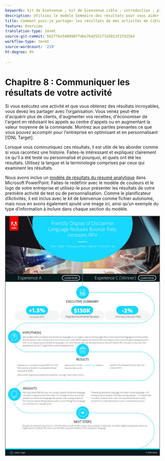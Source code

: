 ```yaml
---
keywords: kit de bienvenue ; kit de bienvenue cible ; introduction ; prise en main
description: Utilisez le modèle Sommaire des résultats pour vous aider à communiquer vos réussites avec vos activités Adobe Target.
title: Comment puis-je partager les résultats de mes activités de Cible avec mon organisation ?
feature: Overview
translation-type: tm+mt
source-git-commit: bb27f6e540998f7dbe7642551f7a5013f2fd25b4
workflow-type: tm+mt
source-wordcount: '219'
ht-degree: 0%

---
```



# Chapitre 8 : Communiquer les résultats de votre activité

Si vous exécutez une activité et que vous obtenez des résultats incroyables, vous devez les partager avec l’organisation. Vous venez peut-être d&#39;acquérir plus de clients, d&#39;augmenter vos recettes, d&#39;économiser de l&#39;argent en réduisant les appels au centre d&#39;appels ou en augmentant la valeur moyenne de la commande. Montrez aux parties prenantes ce que vous pouvez accomplir pour l&#39;entreprise en optimisant et en personnalisant [!DNL Target].

Lorsque vous communiquez ces résultats, il est utile de les aborder comme si vous racontiez une histoire. Faites-le intéressant et expliquez clairement ce qu&#39;il a été testé ou personnalisé et pourquoi, et quels ont été les résultats. Utilisez la langue et la terminologie comprises par ceux qui examinent les résultats.

Nous avons inclus un [modèle de résultats du résumé analytique](/help/assets/executive-summary.zip) dans Microsoft PowerPoint. Faites-le redéfinir avec le modèle de couleurs et le logo de votre entreprise et utilisez-le pour présenter les résultats de votre première activité de test ou de personnalisation. Comme le planificateur d’Activités, il est inclus avec le kit de bienvenue comme fichier autonome, mais nous en avons également ajouté une image ici, ainsi qu’un exemple du type d’information à inclure dans chaque section du modèle.

![Rapport de synthèse](/help/c-intro/assets/executive-summary-report.png)